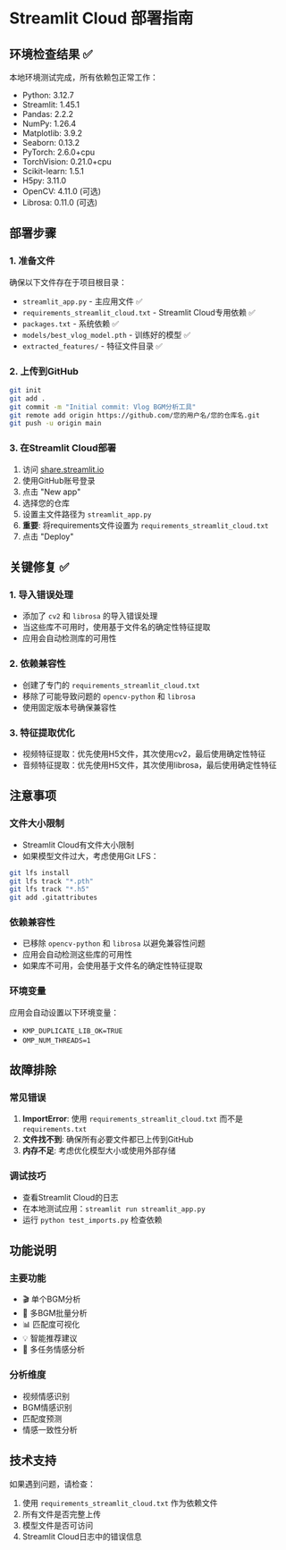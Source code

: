 # Streamlit Cloud 部署指南

## 环境检查结果 ✅

本地环境测试完成，所有依赖包正常工作：
- Python: 3.12.7
- Streamlit: 1.45.1
- Pandas: 2.2.2
- NumPy: 1.26.4
- Matplotlib: 3.9.2
- Seaborn: 0.13.2
- PyTorch: 2.6.0+cpu
- TorchVision: 0.21.0+cpu
- Scikit-learn: 1.5.1
- H5py: 3.11.0
- OpenCV: 4.11.0 (可选)
- Librosa: 0.11.0 (可选)

## 部署步骤

### 1. 准备文件
确保以下文件存在于项目根目录：
- `streamlit_app.py` - 主应用文件 ✅
- `requirements_streamlit_cloud.txt` - Streamlit Cloud专用依赖 ✅
- `packages.txt` - 系统依赖 ✅
- `models/best_vlog_model.pth` - 训练好的模型 ✅
- `extracted_features/` - 特征文件目录 ✅

### 2. 上传到GitHub
```bash
git init
git add .
git commit -m "Initial commit: Vlog BGM分析工具"
git remote add origin https://github.com/您的用户名/您的仓库名.git
git push -u origin main
```

### 3. 在Streamlit Cloud部署
1. 访问 [share.streamlit.io](https://share.streamlit.io)
2. 使用GitHub账号登录
3. 点击 "New app"
4. 选择您的仓库
5. 设置主文件路径为 `streamlit_app.py`
6. **重要**: 将requirements文件设置为 `requirements_streamlit_cloud.txt`
7. 点击 "Deploy"

## 关键修复 ✅

### 1. 导入错误处理
- 添加了 `cv2` 和 `librosa` 的导入错误处理
- 当这些库不可用时，使用基于文件名的确定性特征提取
- 应用会自动检测库的可用性

### 2. 依赖兼容性
- 创建了专门的 `requirements_streamlit_cloud.txt`
- 移除了可能导致问题的 `opencv-python` 和 `librosa`
- 使用固定版本号确保兼容性

### 3. 特征提取优化
- 视频特征提取：优先使用H5文件，其次使用cv2，最后使用确定性特征
- 音频特征提取：优先使用H5文件，其次使用librosa，最后使用确定性特征

## 注意事项

### 文件大小限制
- Streamlit Cloud有文件大小限制
- 如果模型文件过大，考虑使用Git LFS：
```bash
git lfs install
git lfs track "*.pth"
git lfs track "*.h5"
git add .gitattributes
```

### 依赖兼容性
- 已移除 `opencv-python` 和 `librosa` 以避免兼容性问题
- 应用会自动检测这些库的可用性
- 如果库不可用，会使用基于文件名的确定性特征提取

### 环境变量
应用会自动设置以下环境变量：
- `KMP_DUPLICATE_LIB_OK=TRUE`
- `OMP_NUM_THREADS=1`

## 故障排除

### 常见错误
1. **ImportError**: 使用 `requirements_streamlit_cloud.txt` 而不是 `requirements.txt`
2. **文件找不到**: 确保所有必要文件都已上传到GitHub
3. **内存不足**: 考虑优化模型大小或使用外部存储

### 调试技巧
- 查看Streamlit Cloud的日志
- 在本地测试应用：`streamlit run streamlit_app.py`
- 运行 `python test_imports.py` 检查依赖

## 功能说明

### 主要功能
- 🎬 单个BGM分析
- 🎵 多BGM批量分析
- 📊 匹配度可视化
- 💡 智能推荐建议
- 🧠 多任务情感分析

### 分析维度
- 视频情感识别
- BGM情感识别
- 匹配度预测
- 情感一致性分析

## 技术支持

如果遇到问题，请检查：
1. 使用 `requirements_streamlit_cloud.txt` 作为依赖文件
2. 所有文件是否完整上传
3. 模型文件是否可访问
4. Streamlit Cloud日志中的错误信息 